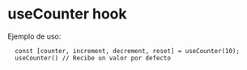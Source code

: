 # useCounter hook

Ejemplo de uso:

```
  const [counter, increment, decrement, reset] = useCounter(10);
  useCounter() // Recibe un valor por defecto
```
